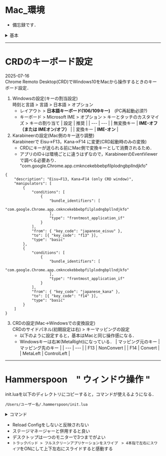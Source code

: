 # Mac_環境
- 備忘録です．

<details>
<summary>基本</summary>
Macでのインストールは基本

`brew install XXX` でどうにかなる．
</details>

---
# CRDのキーボード設定
2025-07-16<br>
Chrome Remoto Desktop(CRD)でWindows10をMacから操作するときのキーボード設定．
1. Windowsの設定(キーの割当設定)<br>
    時刻と言語 > 言語 > 日本語 > オプション
    - レイアウト > **日本語キーボード(106/109キー)**　(PC再起動必須?)
    - キーボード > Microsoft IME > オプション > キーとタッチのカスタマイズ > キーの割り当て
      | 設定 | 推奨 |
      | --- | --- |
      | 無変換キー | **IME-オフ（または IMEオン/オフ）** |
      | 変換キー | **IME-オン** |
2. Karabineerの設定(Mac側のキー送り調整)<br>
   Karabineerで Eisu→F13，Kana→F14 に変更(CRD起動時のみの変換)
    - CRDにキーが送られる前にMac側で変換キーとして消費されるため．
    - アプリのID↓は環境ごとに違うはずなので，KarabineerのEventViewerで調べる必要あり．
      "com.google.Chrome.app.cmkncekebbebpfilplodngbpllndjkfo"
```
{
    "description": "Eisu→F13, Kana→F14 (only CRD window)",
    "manipulators": [
        {
            "conditions": [
                {
                    "bundle_identifiers": [
                        "com.google.Chrome.app.cmkncekebbebpfilplodngbpllndjkfo"
                    ],
                    "type": "frontmost_application_if"
                }
            ],
            "from": { "key_code": "japanese_eisuu" },
            "to": [{ "key_code": "f13" }],
            "type": "basic"
        },
        {
            "conditions": [
                {
                    "bundle_identifiers": [
                        "com.google.Chrome.app.cmkncekebbebpfilplodngbpllndjkfo"
                    ],
                    "type": "frontmost_application_if"
                }
            ],
            "from": { "key_code": "japanese_kana" },
            "to": [{ "key_code": "f14" }],
            "type": "basic"
        }
    ]
}
```

3. CRDの設定(Mac→Windowsでの変換設定)<br>
   CRDのサイドパネル(初期設定は右) > キーマッピングの設定
    - 以下のように設定すると，基本はMacと同じ操作感になる．
    - Windowsキーは右⌘(MetaRight)になっている．
      | マッピング元のキー | マッピング先のキー |
      | --- | --- |
      | F13 | NonConvert |
      | F14 | Convert |
      | MetaLeft | ControlLeft |


---
# Hammerspoon　" ウィンドウ操作 "
init.luaを以下のディレクトリにコピーすると，コマンドが使えるようになる．

`/Users/ユーザー名/.hammerspoon/init.lua`

<details>
<summary>コマンド</summary>

1. ショートカット：Ctrl + Option + Command + →　で右モニターに送る
2. ショートカット：Ctrl + Option + Command + ←　で左モニターに送る
3. ショートカット：Command + ろ でGUIメニューを起動  
- ウィンドウの配置をGUIメニューから選択

    - `　中央に配置　`

    - ```
        　1枚目ウィンドウ ■　　2/3
        ■■□　□□
        ■■□　□●
        ■■□　□●
        　2枚目ウィンドウ ●　　2/3 * 1/2
        ```
    - `　■□　□●　1枚目ウィンドウ ■　 1/2左寄せ `
    - `　●□　□■　1枚目ウィンドウ ■　 1/2右寄せ `
    - `　■■□　□□●　1枚目ウィンドウ ■　 2/3左寄せ `

</details>


- Reload Configをしないと反映されない
- ステージマネージャーと併用すると良い
- デスクトップは一つのモニターで3つまでがよい
- `トラックパッド > フルスクリーンアプリケーションをスワイプ　> 4本指で左右にスワイプ`をONにして上下左右にスライドすると感動する
